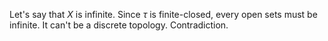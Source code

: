 Let's say that $X$ is infinite. Since $\tau$ is finite-closed, every open sets must be infinite. It can't be a discrete topology. Contradiction.